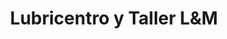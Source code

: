 ---
title: "Lubricentro y Taller L&M"
url: /santa-maria/lubricentro-y-taller-lym/
shop: reparación de automóviles
---